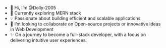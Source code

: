 - 👋 Hi, I’m @Dolly-2005
- 🚀 Currently exploring MERN stack
- 💡 Passionate about building efficient and scalable applications.
- 🤝 I’m looking to collaborate on Open-source projects or innovative ideas in Web Development
- ✨ On a journey to become a full-stack developer, with a focus on delivering intuitive user experiences.


<!---
Dolly-2005/Dolly-2005 is a ✨ special ✨ repository because its `README.md` (this file) appears on your GitHub profile.
You can click the Preview link to take a look at your changes.
--->
